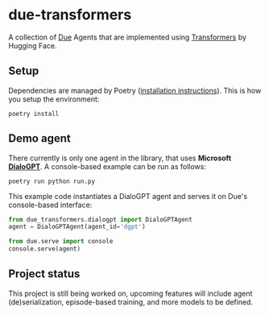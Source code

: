 due-transformers
================

A collection of [Due](https://github.com/dario-chiappetta/Due) Agents that are implemented using [Transformers](https://huggingface.co/transformers/) by Hugging Face.

Setup
-----

Dependencies are managed by Poetry ([installation instructions](https://python-poetry.org/docs/#installation)). This is how you setup the environment:

    poetry install

Demo agent
----------

There currently is only one agent in the library, that uses **Microsoft [DialoGPT](https://huggingface.co/transformers/model_doc/dialogpt.html)**. A console-based example can be run as follows:

    poetry run python run.py

This example code instantiates a DialoGPT agent and serves it on Due's console-based interface:

```python
from due_transformers.dialogpt import DialoGPTAgent
agent = DialoGPTAgent(agent_id='dgpt')

from due.serve import console
console.serve(agent)
```

Project status
--------------

This project is still being worked on, upcoming features will include agent (de)serialization, episode-based training, and more models to be defined.
